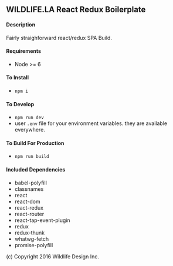 ## WILDLIFE.LA React Redux Boilerplate



#### Description
Fairly straighforward react/redux SPA Build.

#### Requirements 
* Node >= 6  

#### To Install
* `npm i`  


#### To Develop
* `npm run dev`  
* user `.env` file for your environment variables. they are available everywhere.
    
    
    
#### To Build For Production  
* `npm run build`  


    
    
#### Included Dependencies
* babel-polyfill
* classnames
* react
* react-dom
* react-redux
* react-router
* react-tap-event-plugin
* redux
* redux-thunk
* whatwg-fetch
* promise-polyfill



    
(c) Copyright 2016 Wildlife Design Inc.



